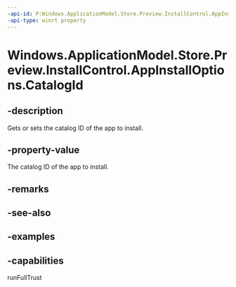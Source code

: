```yaml
---
-api-id: P:Windows.ApplicationModel.Store.Preview.InstallControl.AppInstallOptions.CatalogId
-api-type: winrt property
---
```


<!-- Property syntax.
public string CatalogId { get;  set; }
-->

# Windows.ApplicationModel.Store.Preview.InstallControl.AppInstallOptions.CatalogId

## -description
Gets or sets the catalog ID of the app to install.

## -property-value
The catalog ID of the app to install.

## -remarks

## -see-also

## -examples

## -capabilities
runFullTrust
